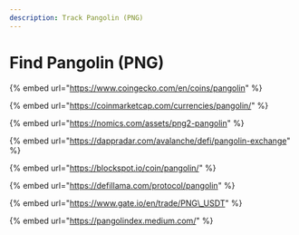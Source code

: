 ```yaml
---
description: Track Pangolin (PNG)
---
```


# Find Pangolin \(PNG\)

{% embed url="https://www.coingecko.com/en/coins/pangolin" %}

{% embed url="https://coinmarketcap.com/currencies/pangolin/" %}

{% embed url="https://nomics.com/assets/png2-pangolin" %}

{% embed url="https://dappradar.com/avalanche/defi/pangolin-exchange" %}

{% embed url="https://blockspot.io/coin/pangolin/" %}

{% embed url="https://defillama.com/protocol/pangolin" %}

{% embed url="https://www.gate.io/en/trade/PNG\_USDT" %}

{% embed url="https://pangolindex.medium.com/" %}




